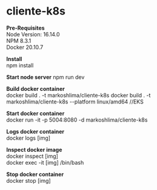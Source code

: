 # cliente-k8s

**Pre-Requisites** <br />
Node Version: 16.14.0 <br />
NPM 8.3.1 <br />
Docker 20.10.7

**Install** <br />
npm install

**Start node server** 
npm run dev

**Build docker container** <br />
docker build . -t markoshlima/cliente-k8s
docker build . -t markoshlima/cliente-k8s --platform linux/amd64 //EKS

**Start docker container** <br />
docker run -it -p 5004:8080 -d markoshlima/cliente-k8s

**Logs docker container** <br />
docker logs [img]

**Inspect docker image** <br />
docker inspect [img] <br />
docker exec -it [img] /bin/bash

**Stop docker container** <br />
docker stop [img]